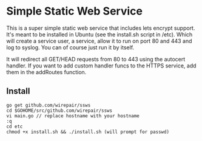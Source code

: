 # Simple Static Web Service
This is a super simple static web service that includes lets encrypt support. It's meant to be installed in Ubuntu (see the install.sh script in /etc). 
Which will create a service user, a service, allow it to run on port 80 and 443 and log to syslog. You can of course just run it by itself. 

It will redirect all GET/HEAD requests from 80 to 443 using the autocert handler. If you want to add custom handler funcs to the HTTPS service, 
add them in the addRoutes function.

## Install
```
go get github.com/wirepair/ssws
cd $GOHOME/src/github.com/wirepair/ssws
vi main.go // replace hostname with your hostname
:q
cd etc
chmod +x install.sh && ./install.sh (will prompt for passwd)
```
